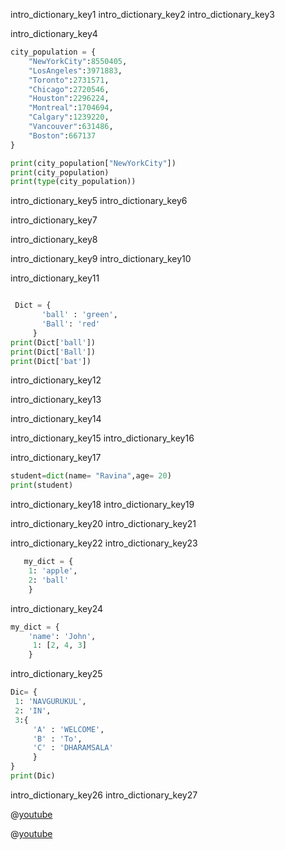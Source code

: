 intro_dictionary_key1
intro_dictionary_key2
intro_dictionary_key3


intro_dictionary_key4
```python 
city_population = {
    "NewYorkCity":8550405,
    "LosAngeles":3971883, 
    "Toronto":2731571, 
    "Chicago":2720546, 
    "Houston":2296224, 
    "Montreal":1704694, 
    "Calgary":1239220, 
    "Vancouver":631486, 
    "Boston":667137
}

print(city_population["NewYorkCity"])
print(city_population)
print(type(city_population))
 ```

intro_dictionary_key5
intro_dictionary_key6


intro_dictionary_key7


intro_dictionary_key8


intro_dictionary_key9
intro_dictionary_key10


intro_dictionary_key11
```python

 Dict = {
       'ball' : 'green',
       'Ball': 'red'
     }
print(Dict['ball'])
print(Dict['Ball'])
print(Dict['bat'])
```


intro_dictionary_key12


intro_dictionary_key13



intro_dictionary_key14


intro_dictionary_key15
intro_dictionary_key16


intro_dictionary_key17
```python
student=dict(name= "Ravina",age= 20)
print(student)
 ```

intro_dictionary_key18
intro_dictionary_key19



intro_dictionary_key20
intro_dictionary_key21



intro_dictionary_key22
intro_dictionary_key23



```python
   my_dict = {
    1: 'apple', 
    2: 'ball'
    }

```


intro_dictionary_key24


```python 
my_dict = {
    'name': 'John',
     1: [2, 4, 3]
    }
 ```




intro_dictionary_key25
```python
Dic= {
 1: 'NAVGURUKUL',
 2: 'IN',  
 3:{
     'A' : 'WELCOME',
     'B' : 'To', 
     'C' : 'DHARAMSALA'
     }
}
print(Dic)
 ```
intro_dictionary_key26
intro_dictionary_key27


@[youtube](https://www.youtube.com/watch?v=daefaLgNkw0)

@[youtube](https://www.youtube.com/watch?v=0g1ogNP5doA)